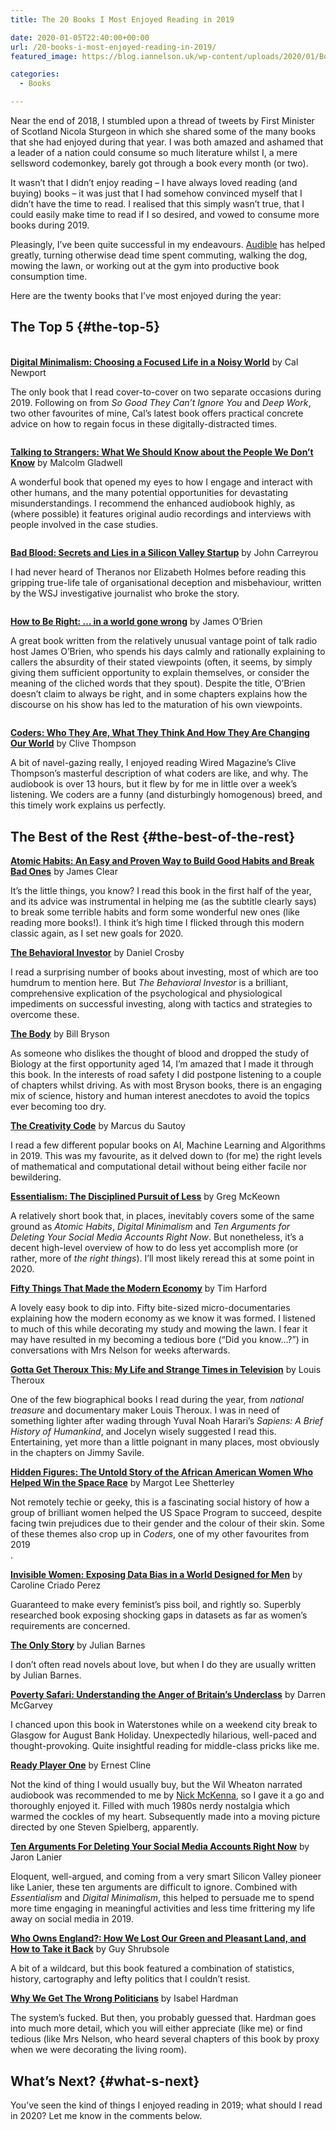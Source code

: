 ```yaml
---
title: The 20 Books I Most Enjoyed Reading in 2019

date: 2020-01-05T22:40:00+00:00
url: /20-books-i-most-enjoyed-reading-in-2019/
featured_image: https://blog.iannelson.uk/wp-content/uploads/2020/01/Books2019.jpg

categories:
  - Books

---
```

Near the end of 2018, I stumbled upon a thread of tweets by First Minister of Scotland Nicola Sturgeon in which she shared some of the many books that she had enjoyed during that year. I was both amazed and ashamed that a leader of a nation could consume so much literature whilst I, a mere sellsword codemonkey, barely got through a book every month (or two).

It wasn’t that I didn’t enjoy reading &#8211; I have always loved reading (and buying) books &#8211; it was just that I had somehow convinced myself that I didn’t have the time to read. I realised that this simply wasn’t true, that I could easily make time to read if I so desired, and vowed to consume more books during 2019.

Pleasingly, I’ve been quite successful in my endeavours. [Audible][1] has helped greatly, turning otherwise dead time spent commuting, walking the dog, mowing the lawn, or working out at the gym into productive book consumption time.

Here are the twenty books that I’ve most enjoyed during the year:

## The Top 5 {#the-top-5}<figure class="kg-card kg-image-card">

<img decoding="async" class="kg-image aligncenter" src="https://blog.iannelson.uk/wp-content/uploads/2023/08/41x9fTi4X-L._SL500.jpg" alt="" /> </figure> 

**[Digital Minimalism: Choosing a Focused Life in a Noisy World][2]** by Cal Newport

The only book that I read cover-to-cover on two separate occasions during 2019. Following on from _So Good They Can’t Ignore You_ and _Deep Work_, two other favourites of mine, Cal’s latest book offers practical concrete advice on how to regain focus in these digitally-distracted times.<figure class="kg-card kg-image-card">

<img decoding="async" class="kg-image aligncenter" src="https://blog.iannelson.uk/wp-content/uploads/2023/08/51BR-ZMeW0L._SL500.jpg" alt="" /> </figure> 

**[Talking to Strangers: What We Should Know about the People We Don’t Know][3]** by Malcolm Gladwell

A wonderful book that opened my eyes to how I engage and interact with other humans, and the many potential opportunities for devastating misunderstandings. I recommend the enhanced audiobook highly, as (where possible) it features original audio recordings and interviews with people involved in the case studies.<figure class="kg-card kg-image-card">

<img decoding="async" class="kg-image aligncenter" src="https://blog.iannelson.uk/wp-content/uploads/2023/08/41O5blDy52L._SL500.jpg" alt="" /> </figure> 

**[Bad Blood: Secrets and Lies in a Silicon Valley Startup][4]** by John Carreyrou

I had never heard of Theranos nor Elizabeth Holmes before reading this gripping true-life tale of organisational deception and misbehaviour, written by the WSJ investigative journalist who broke the story.<figure class="kg-card kg-image-card">

<img decoding="async" class="kg-image aligncenter" src="https://blog.iannelson.uk/wp-content/uploads/2023/08/416qo8QyxDL._SL500.jpg" alt="" /> </figure> 

**[How to Be Right: &#8230; in a world gone wrong][5]** by James O’Brien

A great book written from the relatively unusual vantage point of talk radio host James O’Brien, who spends his days calmly and rationally explaining to callers the absurdity of their stated viewpoints (often, it seems, by simply giving them sufficient opportunity to explain themselves, or consider the meaning of the cliched words that they spout). Despite the title, O’Brien doesn’t claim to always be right, and in some chapters explains how the discourse on his show has led to the maturation of his own viewpoints.<figure class="kg-card kg-image-card">

<img decoding="async" class="kg-image aligncenter" src="https://blog.iannelson.uk/wp-content/uploads/2023/08/41251aNdw-L._SL500.jpg" alt="" /> </figure> 

**[Coders: Who They Are, What They Think And How They Are Changing Our World][6]** by Clive Thompson

A bit of navel-gazing really, I enjoyed reading Wired Magazine’s Clive Thompson’s masterful description of what coders are like, and why. The audiobook is over 13 hours, but it flew by for me in little over a week’s listening. We coders are a funny (and disturbingly homogenous) breed, and this timely work explains us perfectly.

## The Best of the Rest {#the-best-of-the-rest}

**[Atomic Habits: An Easy and Proven Way to Build Good Habits and Break Bad Ones][7]** by James Clear

It’s the little things, you know? I read this book in the first half of the year, and its advice was instrumental in helping me (as the subtitle clearly says) to break some terrible habits and form some wonderful new ones (like reading more books!). I think it’s high time I flicked through this modern classic again, as I set new goals for 2020.

**[The Behavioral Investor][8]** by Daniel Crosby

I read a surprising number of books about investing, most of which are too humdrum to mention here. But _The Behavioral Investor_ is a brilliant, comprehensive explication of the psychological and physiological impediments on successful investing, along with tactics and strategies to overcome these.

[**The Body**][9] by Bill Bryson

As someone who dislikes the thought of blood and dropped the study of Biology at the first opportunity aged 14, I’m amazed that I made it through this book. In the interests of road safety I did postpone listening to a couple of chapters whilst driving. As with most Bryson books, there is an engaging mix of science, history and human interest anecdotes to avoid the topics ever becoming too dry.

[**The Creativity Code**][10] by Marcus du Sautoy

I read a few different popular books on AI, Machine Learning and Algorithms in 2019. This was my favourite, as it delved down to (for me) the right levels of mathematical and computational detail without being either facile nor bewildering.

[**Essentialism: The Disciplined Pursuit of Less**][11] by Greg McKeown

A relatively short book that, in places, inevitably covers some of the same ground as _Atomic Habits_, _Digital Minimalism_ and _Ten Arguments for Deleting Your Social Media Accounts Right Now_. But nonetheless, it’s a decent high-level overview of how to do less yet accomplish more (or rather, more of _the right things_). I’ll most likely reread this at some point in 2020.

**[Fifty Things That Made the Modern Economy][12]** by Tim Harford

A lovely easy book to dip into. Fifty bite-sized micro-documentaries explaining how the modern economy as we know it was formed. I listened to much of this while decorating my study and mowing the lawn. I fear it may have resulted in my becoming a tedious bore (&#8220;Did you know&#8230;?&#8221;) in conversations with Mrs Nelson for weeks afterwards.

[**Gotta Get Theroux This: My Life and Strange Times in Television**][13] by Louis Theroux

One of the few biographical books I read during the year, from _national treasure_ and documentary maker Louis Theroux. I was in need of something lighter after wading through Yuval Noah Harari’s _Sapiens: A Brief History of Humankind_, and Jocelyn wisely suggested I read this. Entertaining, yet more than a little poignant in many places, most obviously in the chapters on Jimmy Savile.

[**Hidden Figures: The Untold Story of the African American Women Who Helped Win the Space Race**][14] by Margot Lee Shetterley

Not remotely techie or geeky, this is a fascinating social history of how a group of brilliant women helped the US Space Program to succeed, despite facing twin prejudices due to their gender and the colour of their skin. Some of these themes also crop up in _Coders_, one of my other favourites from 2019  
.

[**Invisible Women: Exposing Data Bias in a World Designed for Men**][15] by Caroline Criado Perez

Guaranteed to make every feminist’s piss boil, and rightly so. Superbly researched book exposing shocking gaps in datasets as far as women’s requirements are concerned.

[**The Only Story**][16] by Julian Barnes

I don’t often read novels about love, but when I do they are usually written by Julian Barnes.

[**Poverty Safari: Understanding the Anger of Britain’s Underclass**][17] by Darren McGarvey

I chanced upon this book in Waterstones while on a weekend city break to Glasgow for August Bank Holiday. Unexpectedly hilarious, well-paced and thought-provoking. Quite insightful reading for middle-class pricks like me.

[**Ready Player One**][18] by Ernest Cline

Not the kind of thing I would usually buy, but the Wil Wheaton narrated audiobook was recommended to me by [Nick McKenna][19], so I gave it a go and thoroughly enjoyed it. Filled with much 1980s nerdy nostalgia which warmed the cockles of my heart. Subsequently made into a moving picture directed by one Steven Spielberg, apparently.

[**Ten Arguments For Deleting Your Social Media Accounts Right Now**][20] by Jaron Lanier

Eloquent, well-argued, and coming from a very smart Silicon Valley pioneer like Lanier, these ten arguments are difficult to ignore. Combined with _Essentialism_ and _Digital Minimalism_, this helped to persuade me to spend more time engaging in meaningful activities and less time frittering my life away on social media in 2019.

[**Who Owns England?: How We Lost Our Green and Pleasant Land, and How to Take it Back**][21] by Guy Shrubsole

A bit of a wildcard, but this book featured a combination of statistics, history, cartography and lefty politics that I couldn’t resist.

[**Why We Get The Wrong Politicians**][22] by Isabel Hardman

The system’s fucked. But then, you probably guessed that. Hardman goes into much more detail, which you will either appreciate (like me) or find tedious (like Mrs Nelson, who heard several chapters of this book by proxy when we were decorating the living room).

## What’s Next? {#what-s-next}

You’ve seen the kind of things I enjoyed reading in 2019; what should I read in 2020? Let me know in the comments below.

 [1]: https://www.audible.co.uk
 [2]: https://amzn.to/35syPU6
 [3]: https://amzn.to/36sTVTL
 [4]: https://amzn.to/2tsQuxY
 [5]: https://amzn.to/2MVFAaG
 [6]: https://amzn.to/36DaMmM
 [7]: https://amzn.to/37HMKHp
 [8]: https://amzn.to/35lNnFa
 [9]: https://amzn.to/35uEnxn
 [10]: https://amzn.to/2QrgQt6
 [11]: https://amzn.to/39GavkZ
 [12]: https://amzn.to/2Qqc52T
 [13]: https://amzn.to/37F3QWI
 [14]: https://amzn.to/2ttLWY2
 [15]: https://amzn.to/2Qq11mh
 [16]: https://amzn.to/2ZVdf9D
 [17]: https://amzn.to/2Fm0JXB
 [18]: https://amzn.to/2ulT896
 [19]: https://twitter.com/nickmckenna
 [20]: https://amzn.to/2ZSCCZO
 [21]: https://amzn.to/2QMPpsO
 [22]: https://amzn.to/36tf00f